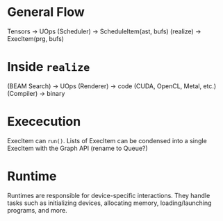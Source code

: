 # General Flow
Tensors
-> UOps
(Scheduler) -> ScheduleItem(ast, bufs)
(realize) -> ExecItem(prg, bufs)

# Inside `realize`
(BEAM Search) -> UOps
(Renderer) -> code (CUDA, OpenCL, Metal, etc.)
(Compiler) -> binary

# Exececution
ExecItem can `run()`.
Lists of ExecItem can be condensed into a single ExecItem with the Graph API (rename to Queue?)

# Runtime
Runtimes are responsible for device-specific interactions. They handle tasks such as initializing devices, allocating memory, loading/launching programs, and more.
